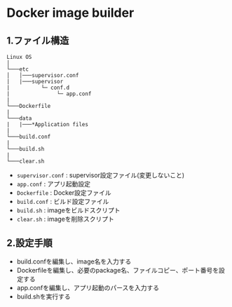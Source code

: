 # Docker image builder

## 1.ファイル構造

```
Linux OS
│
└───etc
│   │───supervisor.conf
|   |───supervisor
|          └─ conf.d
|               └─ app.conf
|
└───Dockerfile
|
└───data
|   |───*Application files
|
└───build.conf
|
└───build.sh
|
└───clear.sh

```

- <code>supervisor.conf</code> : supervisor設定ファイル(変更しないこと)
- <code>app.conf</code> : アプリ起動設定
- <code>Dockerfile</code> : Docker設定ファイル
- <code>build.conf</code> : ビルド設定ファイル
- <code>build.sh</code> : imageをビルドスクリプト
- <code>clear.sh</code> : imageを削除スクリプト

## 2.設定手順
- build.confを編集し、image名を入力する
- Dockerfileを編集し、必要のpackage名、ファイルコピー、ポート番号を設定する
- app.confを編集し、アプリ起動のパースを入力する
- build.shを実行する